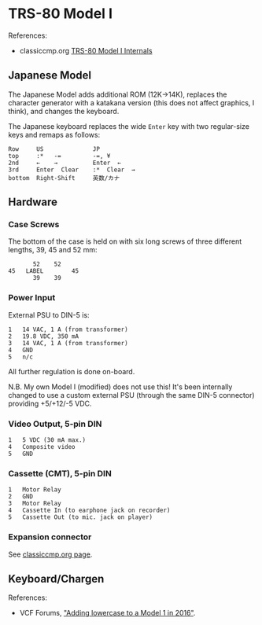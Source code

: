 TRS-80 Model I
==============

References:
- classiccmp.org [TRS-80 Model I Internals][ccmp-1-int]


Japanese Model
--------------

The Japanese Model adds additional ROM (12K→14K), replaces the character
generator with a katakana version (this does not affect graphics, I think),
and changes the keyboard.

The Japanese keyboard replaces the wide `Enter` key with two
regular-size keys and remaps as follows:

    Row     US              JP
    top     :*   -=         -=, ¥
    2nd     ←    →          Enter  ←
    3rd     Enter  Clear    :*  Clear  →
    bottom  Right-Shift     英数/カナ


Hardware
--------

### Case Screws

The bottom of the case is held on with six long screws of three different
lengths, 39, 45 and 52 mm:

           52    52
    45   LABEL        45
           39    39

### Power Input

External PSU to DIN-5 is:

    1   14 VAC, 1 A (from transformer)
    2   19.8 VDC, 350 mA
    3   14 VAC, 1 A (from transformer)
    4   GND
    5   n/c

All further regulation is done on-board.

N.B. My own Model I (modified) does not use this! It's been internally
changed to use a custom external PSU (through the same DIN-5 connector)
providing +5/+12/-5 VDC.

### Video Output, 5-pin DIN

    1   5 VDC (30 mA max.)
    4   Composite video
    5   GND

### Cassette (CMT), 5-pin DIN

    1   Motor Relay
    2   GND
    3   Motor Relay
    4   Cassette In (to earphone jack on recorder)
    5   Cassette Out (to mic. jack on player)

### Expansion connector

See [classiccmp.org page][ccmp-1-int].


Keyboard/Chargen
----------------

References:
- VCF Forums, ["Adding lowercase to a Model 1 in 2016"][vcf 53848].



<!-------------------------------------------------------------------->
[c5-cap]: https://wiki.console5.com/wiki/TRS80
[ccmp-1-int]: http://www.classiccmp.org/cpmarchives/trs80/mirrors/kjsl/www.kjsl.com/trs80/mod1intern.html
[vcf 53848]: https://forum.vcfed.org/index.php?threads/adding-lowercase-to-a-model-1-in-2016.53848/
